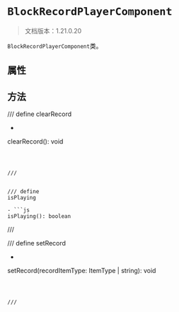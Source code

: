 # `BlockRecordPlayerComponent`

> 文档版本：1.21.0.20

`BlockRecordPlayerComponent`类。

## 属性

## 方法

/// define
clearRecord

- ```js
clearRecord(): void
```



///


/// define
isPlaying

- ```js
isPlaying(): boolean
```



///


/// define
setRecord

- ```js
setRecord(recordItemType: ItemType | string): void
```



///

